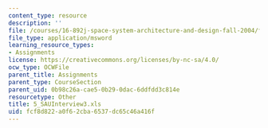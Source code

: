```yaml
---
content_type: resource
description: ''
file: /courses/16-892j-space-system-architecture-and-design-fall-2004/fcf8d822a0f62cba6537dc65c46a416f_5_SAUInterview3.xls
file_type: application/msword
learning_resource_types:
- Assignments
license: https://creativecommons.org/licenses/by-nc-sa/4.0/
ocw_type: OCWFile
parent_title: Assignments
parent_type: CourseSection
parent_uid: 0b98c26a-cae5-0b29-0dac-6ddfdd3c814e
resourcetype: Other
title: 5_SAUInterview3.xls
uid: fcf8d822-a0f6-2cba-6537-dc65c46a416f
---
```

